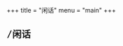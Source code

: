 +++
title = "闲话"
menu = "main"
+++

## <pre>/闲话</pre>

<!-- Your CSS -->
<link href="/js/mastodon-timeline.min.css" rel="stylesheet" />
<body>
    <!-- HTML content -->
    <div id="mt-container" class="mt-container">
        <div class="mt-body" role="feed">
            <div class="mt-loading-spinner"></div>
        </div>
    </div>
    <!-- Your JavaScript -->
    <script src="/js/mastodon-timeline.umd.js"></script>
    <script> // You can initialize the script here
        window.addEventListener("load", () => {
            const myTimeline = new MastodonTimeline.Init({
                instanceUrl: "https://mastodon.social",
                timelineType: "profile",
                userId: "107412208877814644",
                profileName: "@rexarski",
                });
        });
    </script>
</body>
